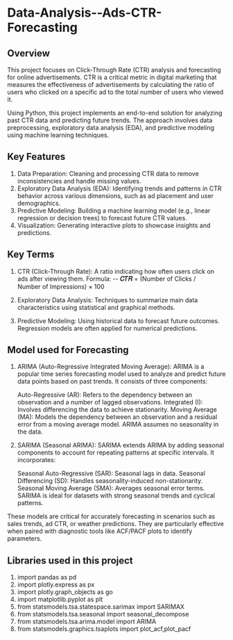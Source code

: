 # Data-Analysis--Ads-CTR-Forecasting

## Overview
This project focuses on Click-Through Rate (CTR) analysis and forecasting for online advertisements. CTR is a critical metric in digital marketing that measures the effectiveness of advertisements by calculating the ratio of users who clicked on a specific ad to the total number of users who viewed it.

Using Python, this project implements an end-to-end solution for analyzing past CTR data and predicting future trends. The approach involves data preprocessing, exploratory data analysis (EDA), and predictive modeling using machine learning techniques.

## Key Features
1. Data Preparation: Cleaning and processing CTR data to remove inconsistencies and handle missing values.
2. Exploratory Data Analysis (EDA): Identifying trends and patterns in CTR behavior across various dimensions, such as ad placement and user demographics.
3. Predictive Modeling: Building a machine learning model (e.g., linear regression or decision trees) to forecast future CTR values.
4. Visualization: Generating interactive plots to showcase insights and predictions.

 ## Key Terms
1. CTR (Click-Through Rate): A ratio indicating how often users click on ads after viewing them.
Formula:
--  **𝐶𝑇𝑅** = (Number of Clicks / Number of Impressions) × 100

2. Exploratory Data Analysis: Techniques to summarize main data characteristics using statistical and graphical methods.
3. Predictive Modeling: Using historical data to forecast future outcomes. Regression models are often applied for numerical predictions.

## Model used for Forecasting
1. ARIMA (Auto-Regressive Integrated Moving Average):
   ARIMA is a popular time series forecasting model used to analyze and predict future data points based on past trends. It consists of three components:
   
   Auto-Regressive (AR): Refers to the dependency between an observation and a number of lagged observations.
   Integrated (I): Involves differencing the data to achieve stationarity.
   Moving Average (MA): Models the dependency between an observation and a residual error from a moving average model.
   ARIMA assumes no seasonality in the data.

2. SARIMA (Seasonal ARIMA):
   SARIMA extends ARIMA by adding seasonal components to account for repeating patterns at specific intervals. It incorporates:
   
   Seasonal Auto-Regressive (SAR): Seasonal lags in data.
   Seasonal Differencing (SD): Handles seasonality-induced non-stationarity.
   Seasonal Moving Average (SMA): Averages seasonal error terms.
   SARIMA is ideal for datasets with strong seasonal trends and cyclical patterns.

These models are critical for accurately forecasting in scenarios such as sales trends, ad CTR, or weather predictions. They are particularly effective when paired with diagnostic tools like ACF/PACF plots to identify parameters.

## Libraries used in this project
1. import pandas as pd
2. import plotly.express as px
3. import plotly.graph_objects as go
4. import matplotlib.pyplot as plt
5. from statsmodels.tsa.statespace.sarimax import SARIMAX
6. from statsmodels.tsa.seasonal import seasonal_decompose
7. from statsmodels.tsa.arima.model import ARIMA
8. from statsmodels.graphics.tsaplots import plot_acf,plot_pacf
